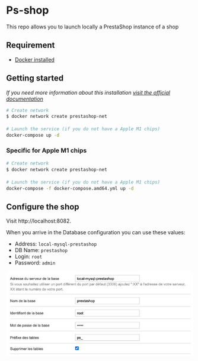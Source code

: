 # Ps-shop

This repo allows you to launch locally a PrestaShop instance of a shop

## Requirement

* [Docker installed](https://www.docker.com/products/docker-desktop)

## Getting started

_If you need more information about this installation [visit the official documentation](https://hub.docker.com/r/prestashop/prestashop/)_

```bash
# Create network
$ docker network create prestashop-net

# Launch the service (if you do not have a Apple M1 chips)
docker-compose up -d
```

### Specific for Apple M1 chips

```bash
# Create network
$ docker network create prestashop-net

# Launch the service (if you do not have a Apple M1 chips)
docker-compose -f docker-compose.amd64.yml up -d
```

## Configure the shop

Visit http://localhost:8082.

When you arrive in the Database configuration you can use these values:

* Address: `local-mysql-prestashop`
* DB Name: `prestashop`
* Login: `root`
* Password: `admin`

![Database settings](db-config.png)

